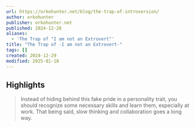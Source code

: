 ```yaml
---
url: https://orkohunter.net/blog/the-trap-of-introversion/
author: orkohunter
publisher: orkohunter.net
published: 2024-12-26
aliases:
  - 'The Trap of "I am not an Extrovert"'
title: "The Trap of -I am not an Extrovert-"
tags: []
created: 2024-12-29
modified: 2025-01-18
---
```


## Highlights

> Instead of hiding behind this fake pride in a personality trait, you should recognize some necessary skills and learn them, especially at work. That being said, slow thinking and collaboration goes a long way.
